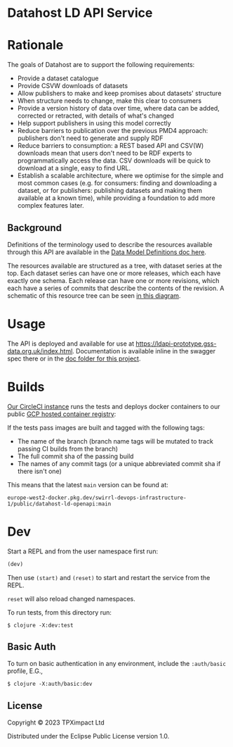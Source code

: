 # Datahost LD API Service

# Rationale

The goals of Datahost are to support the following requirements:

- Provide a dataset catalogue
- Provide CSVW downloads of datasets
- Allow publishers to make and keep promises about datasets' structure
- When structure needs to change, make this clear to consumers
- Provide a version history of data over time, where data can be added, corrected or retracted, with details of what's changed
- Help support publishers in using this model correctly
- Reduce barriers to publication over the previous PMD4 approach: publishers don't need to generate and supply RDF
- Reduce barriers to consumption: a REST based API and CSV(W) downloads mean that users don't need to be RDF experts to programmatically access the data. CSV downloads will be quick to download at a single, easy to find URL.
- Establish a scalable architecture, where we optimise for the simple and most common cases (e.g. for consumers: finding and downloading a dataset, or for publishers: publishing datasets and making them available at a known time), while providing a foundation to add more complex features later.

## Background

Definitions of the terminology used to describe the resources available through this API are available in the [Data Model Definitions doc here](https://github.com/Swirrl/datahost-prototypes/blob/main/datahost-ld-openapi/doc/data-model-definitions.md).

The resources available are structured as a tree, with dataset series at the top. Each dataset series can have one or more releases, which each have exactly one schema. Each release can have one or more revisions, which each have a series of commits that describe the contents of the revision. A schematic of this resource tree can be seen [in this diagram](https://github.com/Swirrl/datahost-prototypes/blob/main/doc/data-model.md).



# Usage

The API is deployed and available for use at https://ldapi-prototype.gss-data.org.uk/index.html. Documentation is available inline in the swagger spec there or in the [doc folder for this project](https://github.com/Swirrl/datahost-prototypes/tree/main/datahost-ld-openapi/doc).

# Builds

[Our CircleCI instance](https://app.circleci.com/pipelines/github/Swirrl/datahost-prototypes) runs the tests and deploys docker containers to our public [GCP hosted container registry](https://console.cloud.google.com/artifacts/docker/swirrl-devops-infrastructure-1/europe-west2/public/datahost-ld-openapi):

If the tests pass images are built and tagged with the following tags:

- The name of the branch (branch name tags will be mutated to track passing CI builds from the branch)
- The full commit sha of the passing build
- The names of any commit tags (or a unique abbreviated commit sha if there isn't one)

This means that the latest `main` version can be found at:

`europe-west2-docker.pkg.dev/swirrl-devops-infrastructure-1/public/datahost-ld-openapi:main`

# Dev

Start a REPL and from the user namespace first run:

```clojure
(dev)
```

Then use `(start)` and `(reset)` to start and restart the service from the REPL.

`reset` will also reload changed namespaces.

To run tests, from this directory run:

```
$ clojure -X:dev:test
```

## Basic Auth

To turn on basic authentication in any environment, include the `:auth/basic`
profile, E.G.,

``` shell
$ clojure -X:auth/basic:dev
```

## License

Copyright © 2023 TPXimpact Ltd

Distributed under the Eclipse Public License version 1.0.
